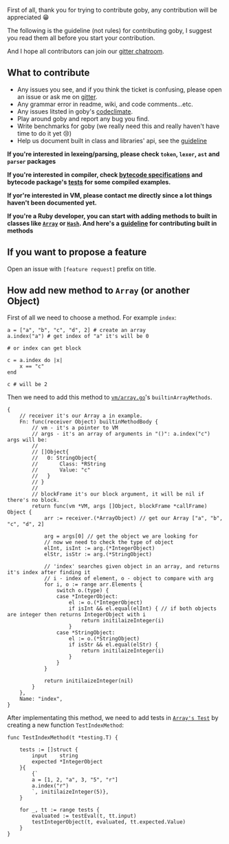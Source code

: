 First of all, thank you for trying to contribute goby, any contribution will be appreciated 😁

The following is the guideline (not rules) for contributing goby, I suggest you read them all before you start your contribution.

And I hope all contributors can join our [gitter chatroom](https://gitter.im/goby-lang/Lobby).

## What to contribute

- Any issues you see, and if you think the ticket is confusing, please open an issue or ask me on [gitter](https://gitter.im/goby-lang/Lobby).
- Any grammar error in readme, wiki, and code comments...etc.
- Any issues litsted in goby's [codeclimate](https://codeclimate.com/github/goby-lang/goby/issues).
- Play around goby and report any bug you find.
- Write benchmarks for goby (we really need this and really haven't have time to do it yet 😢)
- Help us document built in class and libraries' api, see the [guideline](https://github.com/goby-lang/goby/wiki/Documenting-Goby-Code)


**If you're interested in lexeing/parsing, please check `token`, `lexer`, `ast` and `parser` packages**

**If you're interested in compiler, check [bytecode specifications](https://github.com/goby-lang/goby/wiki/Bytecode-Instruction-specs) and bytecode package's [tests](https://github.com/goby-lang/goby/blob/master/bytecode/generator_test.go) for some compiled examples.**

**If yor're interested in VM, please contact me directly since a lot things haven't been documented yet.**

**If you're a Ruby developer, you can start with adding methods to built in classes like [`Array`](https://github.com/goby-lang/goby/blob/master/vm/array.go) or [`Hash`](https://github.com/goby-lang/goby/blob/master/vm/hash.go).
And here's a [guideline](https://github.com/goby-lang/goby/wiki/Contibuting-a-Method) for contributing built in methods**

## If you want to propose a feature

Open an issue with `[feature request]` prefix on title.

## How add new method to `Array` (or another Object)

First of all we need to choose a method. For example `index`:

```
a = ["a", "b", "c", "d", 2] # create an array
a.index("a") # get index of "a" it's will be 0

# or index can get block

c = a.index do |x|
    x == "c"
end

c # will be 2
```

Then we need to add this method to [`vm/array.go`](https://github.com/rooby-lang/rooby/blob/master/vm/array.go)'s `builtinArrayMethods`.

```
{
    // receiver it's our Array a in example.
    Fn: func(receiver Object) builtinMethodBody {
        // vm - it's a pointer to VM
        // args - it's an array of arguments in "()": a.index("c") args will be:
        //
        // []Object{
        //   0: StringObject{
        //       Class: *RString
        //       Value: "c"
        //   }
        // }
        //
        // blockFrame it's our block argument, it will be nil if there's no block.
        return func(vm *VM, args []Object, blockFrame *callFrame) Object {
            arr := receiver.(*ArrayObject) // get our Array ["a", "b", "c", "d", 2]

            arg = args[0] // get the object we are looking for
            // now we need to check the type of object
            elInt, isInt := arg.(*IntegerObject)
            elStr, isStr := arg.(*StringObject)

            // 'index' searches given object in an array, and returns it's index after finding it
            // i - index of element, o - object to compare with arg
            for i, o := range arr.Elements {
                switch o.(type) {
                case *IntegerObject:
                    el := o.(*IntegerObject)
                    if isInt && el.equal(elInt) { // if both objects are integer then returns IntegerObject with i
                        return initilaizeInteger(i)
                    }
                case *StringObject:
                    el := o.(*StringObject)
                    if isStr && el.equal(elStr) {
                        return initilaizeInteger(i)
                    }
                }
            }

            return initilaizeInteger(nil)
        }
    },
    Name: "index",
}
```

After implementating this method, we need to add tests in [`Array's Test`](https://github.com/rooby-lang/rooby/blob/master/vm/array_test.go) by creating a new function `TestIndexMethod`:

```
func TestIndexMethod(t *testing.T) {

    tests := []struct {
        input    string
        expected *IntegerObject
    }{
        {`
        a = [1, 2, "a", 3, "5", "r"]
        a.index("r")
        `, initilaizeInteger(5)},
    }

    for _, tt := range tests {
        evaluated := testEval(t, tt.input)
        testIntegerObject(t, evaluated, tt.expected.Value)
    }
}

```




